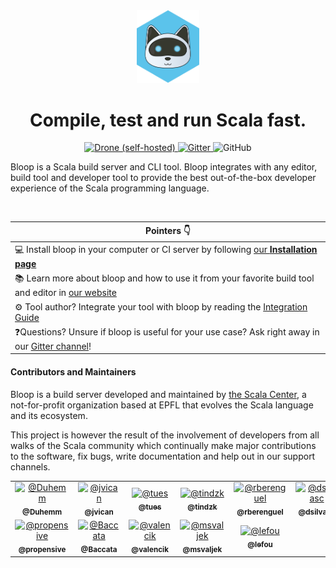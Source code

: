 <div align="center">

<img src="website/static/img/impure-logo-bloop.png" alt="logo" width="20%">

# Compile, test and run Scala fast.

<a href="https://ci.scala-lang.org/scalacenter/bloop">
<img alt="Drone (self-hosted)" src="https://img.shields.io/drone/build/scalacenter/bloop.svg?logo=drone&server=https%3A%2F%2Fci.scala-lang.org&style=flat-square">
</a>
<a href="https://gitter.im/scalacenter/bloop">
<img alt="Gitter" src="https://img.shields.io/gitter/room/scalacenter/bloop.svg?color=red&logo=gitter&style=flat-square">
</a>
<img alt="GitHub" src="https://img.shields.io/github/license/scalacenter/bloop.svg?color=blue&style=flat-square">

</div>

Bloop is a Scala build server and CLI tool. Bloop integrates with any editor,
build tool and developer tool to provide the best out-of-the-box developer
experience of the Scala programming language.

<br>

| Pointers 👇 |
| -------- |
| 💻 Install bloop in your computer or CI server by following [our **Installation page**](https://github.com/scalacenter/bloop) |
| 📚 Learn more about bloop and how to use it from your favorite build tool and editor in <a href="https://scalacenter.github.io/bloop">our website</a> |
| ⚙️ Tool author? Integrate your tool with bloop by reading the [Integration Guide](https://scalacenter.github.io/bloop/docs/integration) |
| ❓Questions? Unsure if bloop is useful for your use case? Ask right away in our [Gitter channel](https://gitter.im/scalacenter/bloop)! |

#### Contributors and Maintainers

Bloop is a build server developed and maintained by [the Scala
Center](https://scala.epfl.ch), a not-for-profit organization based at EPFL
that evolves the Scala language and its ecosystem.

This project is however the result of the involvement of developers from all
walks of the Scala community which continually make major contributions to
the software, fix bugs, write documentation and help out in our support
channels.

<!-- ALL-CONTRIBUTORS-LIST:START - Do not remove or modify this section -->
<!-- prettier-ignore -->
<table><tr><td align="center"><a href="https://github.com/Duhemm"><img src="https://avatars0.githubusercontent.com/u/1765926?v=4" width="50px;" alt="@Duhemm"/><br /><sub><b>@Duhemm</b></sub></a><br /></td><td align="center"><a href="http://jvican.github.com"><img src="https://avatars0.githubusercontent.com/u/2462974?v=4" width="50px;" alt="@jvican"/><br /><sub><b>@jvican</b></sub></a><br /></td><td align="center"><a href="https://github.com/tues"><img src="https://avatars3.githubusercontent.com/u/1550710?v=4" width="50px;" alt="@tues"/><br /><sub><b>@tues</b></sub></a><br /></td><td align="center"><a href="http://nieradzik.me/"><img src="https://avatars2.githubusercontent.com/u/196819?v=4" width="50px;" alt="@tindzk"/><br /><sub><b>@tindzk</b></sub></a><br /></td><td align="center"><a href="http://www.mostlymaths.net"><img src="https://avatars3.githubusercontent.com/u/2410938?v=4" width="50px;" alt="@rberenguel"/><br /><sub><b>@rberenguel</b></sub></a><br /></td><td align="center"><a href="https://github.com/dsilvasc"><img src="https://avatars3.githubusercontent.com/u/24484414?v=4" width="50px;" alt="@dsilvasc"/><br /><sub><b>@dsilvasc</b></sub></a><br /></td><td align="center"><a href="https://github.com/vigoo"><img src="https://avatars2.githubusercontent.com/u/2292489?v=4" width="50px;" alt="@vigoo"/><br /><sub><b>@vigoo</b></sub></a><br /></td></tr><tr><td align="center"><a href="http://propensive.com/"><img src="https://avatars0.githubusercontent.com/u/1024588?v=4" width="50px;" alt="@propensive"/><br /><sub><b>@propensive</b></sub></a><br /></td><td align="center"><a href="https://github.com/Baccata"><img src="https://avatars2.githubusercontent.com/u/4439335?v=4" width="50px;" alt="@Baccata"/><br /><sub><b>@Baccata</b></sub></a><br /></td><td align="center"><a href="https://github.com/valencik"><img src="https://avatars2.githubusercontent.com/u/5440389?v=4" width="50px;" alt="@valencik"/><br /><sub><b>@valencik</b></sub></a><br /></td><td align="center"><a href="https://github.com/msvaljek"><img src="https://avatars3.githubusercontent.com/u/36041566?v=4" width="50px;" alt="@msvaljek"/><br /><sub><b>@msvaljek</b></sub></a><br /></td><td align="center"><a href="https://twitter.com/TobiasRoeser"><img src="https://avatars1.githubusercontent.com/u/1321393?v=4" width="50px;" alt="@lefou"/><br /><sub><b>@lefou</b></sub></a><br /></td></tr></table>

<!-- ALL-CONTRIBUTORS-LIST:END -->

[gitter]: https://github.com/scalacenter/bloop
[contributing]: https://scalacenter.github.io/bloop/docs/developer-documentation/
[scalacenter]: https://scala.epfl.ch
[coc]: https://www.scala-lang.org/conduct/
